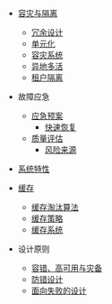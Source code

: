   - [容灾与隔离](/容灾与隔离/README.md)
    - [冗余设计](/容灾与隔离/冗余设计.md)
    - [单元化](/容灾与隔离/单元化.md)
    - [容灾系统](/容灾与隔离/容灾系统.md)
    - [异地多活](/容灾与隔离/异地多活.md)
    - [租户隔离](/容灾与隔离/租户隔离.md)
  - 故障应急
    - [应急预案](/故障应急/应急预案/README.md)
      - [快速恢复](/故障应急/应急预案/快速恢复.md)
    - [质量评估](/故障应急/质量评估/README.md)
      - [风险来源](/故障应急/质量评估/风险来源.md)
  - [系统特性](/系统特性/README.md)
    
  - [缓存](/缓存/README.md)
    - [缓存淘汰算法](/缓存/缓存淘汰算法.md)
    - [缓存策略](/缓存/缓存策略.md)
    - [缓存系统](/缓存/缓存系统/README.md)
      
  - 设计原则
    - [容错、高可用与灾备](/设计原则/容错、高可用与灾备.md)
    - [防错设计](/设计原则/防错设计.md)
    - [面向失败的设计](/设计原则/面向失败的设计.md)